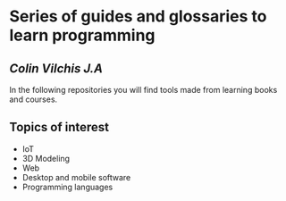 # Series of guides and glossaries to learn programming
## _Colin Vilchis J.A_


In the following repositories you will find tools made from learning books and courses.

 
## Topics of interest
* IoT
* 3D Modeling
* Web
* Desktop and mobile software
* Programming languages
